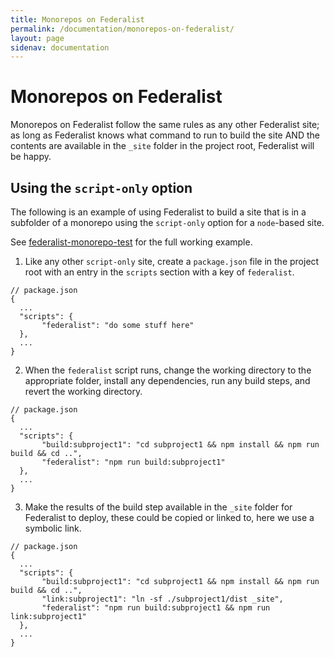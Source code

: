 ```yaml
---
title: Monorepos on Federalist
permalink: /documentation/monorepos-on-federalist/
layout: page
sidenav: documentation
---
```


# Monorepos on Federalist

Monorepos on Federalist follow the same rules as any other Federalist site; as long as Federalist knows what command to run to build the site AND the contents are available in the `_site` folder in the project root, Federalist will be happy.

## Using the `script-only` option

The following is an example of using Federalist to build a site that is in a subfolder of a monorepo using the `script-only` option for a `node`-based site.

See [federalist-monorepo-test](https://github.com/18F/federalist-monorepo-test) for the full working example.

1. Like any other `script-only` site, create a `package.json` file in the project root with an entry in the `scripts` section with a key of `federalist`.
```
// package.json
{
  ...
  "scripts": {
       "federalist": "do some stuff here"
  },
  ...
}
```

2. When the `federalist` script runs, change the working directory to the appropriate folder, install any dependencies, run any build steps, and revert the working directory.
```
// package.json
{
  ...
  "scripts": {
       "build:subproject1": "cd subproject1 && npm install && npm run build && cd ..",
       "federalist": "npm run build:subproject1"
  },
  ...
}
```

3. Make the results of the build step available in the `_site` folder for Federalist to deploy, these could be copied or linked to, here we use a symbolic link.
```
// package.json
{
  ...
  "scripts": {
       "build:subproject1": "cd subproject1 && npm install && npm run build && cd ..",
       "link:subproject1": "ln -sf ./subproject1/dist _site",
       "federalist": "npm run build:subproject1 && npm run link:subproject1"
  },
  ...
}
```
